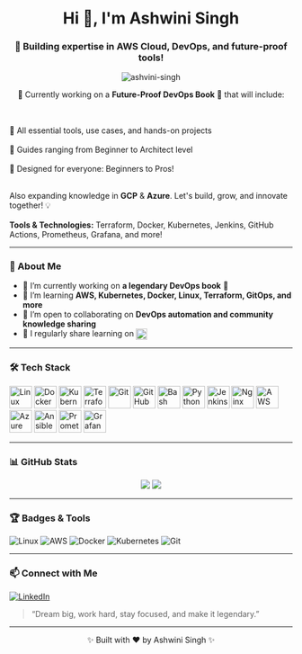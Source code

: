 <h1 align="center">Hi 👋, I'm Ashwini Singh</h1>
<h3 align="center">🚀 Building expertise in AWS Cloud, DevOps, and future-proof tools!</h3>

<p align="center">
  <img src="https://komarev.com/ghpvc/?username=ashvini-singh&label=Profile%20views&color=0e75b6&style=flat" alt="ashvini-singh" />
</p>

<p align="center">🌱 Currently working on a <strong>Future-Proof DevOps Book</strong> 📘 that will include:</p>

##
  <br>📌 All essential tools, use cases, and hands-on projects</br>
  <br>📌 Guides ranging from Beginner to Architect level</br>
  <br>📌 Designed for everyone: Beginners to Pros!</br>

<br>Also expanding knowledge in <strong>GCP</strong> & <strong>Azure</strong>. Let's build, grow, and innovate together! 💡
</br>
<br><strong>Tools & Technologies:</strong> Terraform, Docker, Kubernetes, Jenkins, GitHub Actions, Prometheus, Grafana, and more!
</br>



---

### 🧠 About Me
- 🔭 I’m currently working on **a legendary DevOps book** 📘  
- 🌱 I’m learning **AWS, Kubernetes, Docker, Linux, Terraform, GitOps, and more**  
- 🤝 I’m open to collaborating on **DevOps automation and community knowledge sharing**  
- 📝 I regularly share learning on <a href="https://www.linkedin.com/in/ashwini-singh-29ab79179" target="_blank"><img src="https://cdn.jsdelivr.net/gh/devicons/devicon/icons/linkedin/linkedin-original.svg" width="20" style="vertical-align:middle;"/> </a>


---

### 🛠️ Tech Stack
<p align="left">
  <img src="https://cdn.jsdelivr.net/gh/devicons/devicon/icons/linux/linux-original.svg" width="40" alt="Linux"/>
  <img src="https://cdn.jsdelivr.net/gh/devicons/devicon/icons/docker/docker-original.svg" width="40" alt="Docker"/>
  <img src="https://cdn.jsdelivr.net/gh/devicons/devicon/icons/kubernetes/kubernetes-plain.svg" width="40" alt="Kubernetes"/>
  <img src="https://cdn.jsdelivr.net/gh/devicons/devicon/icons/terraform/terraform-original.svg" width="40" alt="Terraform"/>
  <img src="https://cdn.jsdelivr.net/gh/devicons/devicon/icons/git/git-original.svg" width="40" alt="Git"/>
  <img src="https://cdn.jsdelivr.net/gh/devicons/devicon/icons/github/github-original.svg" width="40" alt="GitHub"/>
  <img src="https://cdn.jsdelivr.net/gh/devicons/devicon/icons/bash/bash-original.svg" width="40" alt="Bash"/>
  <img src="https://cdn.jsdelivr.net/gh/devicons/devicon/icons/python/python-original.svg" width="40" alt="Python"/>
  <img src="https://cdn.jsdelivr.net/gh/devicons/devicon/icons/jenkins/jenkins-original.svg" width="40" alt="Jenkins"/>
  <img src="https://cdn.jsdelivr.net/gh/devicons/devicon/icons/nginx/nginx-original.svg" width="40" alt="Nginx"/>
  <img src="https://cdn.jsdelivr.net/npm/simple-icons@v9/icons/amazonaws.svg" width="40" alt="AWS"/>
  <img src="https://cdn.jsdelivr.net/gh/devicons/devicon/icons/azure/azure-original.svg" width="40" alt="Azure"/>
  <img src="https://cdn.jsdelivr.net/gh/devicons/devicon/icons/ansible/ansible-original.svg" width="40" alt="Ansible"/>
  <img src="https://cdn.jsdelivr.net/gh/devicons/devicon/icons/prometheus/prometheus-original.svg" width="40" alt="Prometheus"/>
  <img src="https://cdn.jsdelivr.net/gh/devicons/devicon/icons/grafana/grafana-original.svg" width="40" alt="Grafana"/>
</p>


---

### 📊 GitHub Stats
<p align="center">
  <img src="https://github-readme-stats.vercel.app/api?username=ashvini-singh&show_icons=true&theme=tokyonight" />
  <img src="https://github-readme-streak-stats.herokuapp.com/?user=ashvini-singh&theme=tokyonight" />
</p>

---

### 🏆 Badges & Tools

![Linux](https://img.shields.io/badge/Linux-FCC624?style=for-the-badge&logo=linux&logoColor=black)
![AWS](https://img.shields.io/badge/AWS-232F3E?style=for-the-badge&logo=amazonaws&logoColor=white)
![Docker](https://img.shields.io/badge/Docker-2496ED?style=for-the-badge&logo=docker&logoColor=white)
![Kubernetes](https://img.shields.io/badge/Kubernetes-326CE5?style=for-the-badge&logo=kubernetes&logoColor=white)
![Git](https://img.shields.io/badge/Git-F05032?style=for-the-badge&logo=git&logoColor=white)

---

### 📫 Connect with Me
[![LinkedIn](https://img.shields.io/badge/Ashvini_Singh-blue?style=flat&logo=linkedin)](https://www.linkedin.com/in/ashwini-singh-29ab79179)

> “Dream big, work hard, stay focused, and make it legendary.”

---

<p align="center">✨ Built with ❤️ by Ashwini Singh ✨</p>

